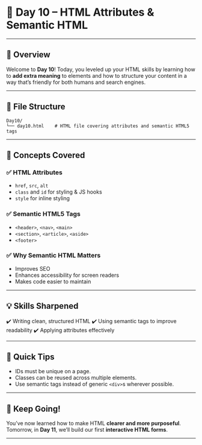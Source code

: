 # 📘 Day 10 – HTML Attributes & Semantic HTML

---

## 🔰 Overview

Welcome to **Day 10**!
Today, you leveled up your HTML skills by learning how to **add extra meaning** to elements and how to structure your content in a way that’s friendly for both humans and search engines.

---

## 📂 File Structure

```
Day10/
└── day10.html    # HTML file covering attributes and semantic HTML5 tags
```

---

## 🧠 Concepts Covered

### ✅ HTML Attributes

* `href`, `src`, `alt`
* `class` and `id` for styling & JS hooks
* `style` for inline styling

### ✅ Semantic HTML5 Tags

* `<header>`, `<nav>`, `<main>`
* `<section>`, `<article>`, `<aside>`
* `<footer>`

### ✅ Why Semantic HTML Matters

* Improves SEO
* Enhances accessibility for screen readers
* Makes code easier to maintain

---

## 💡 Skills Sharpened

✔️ Writing clean, structured HTML
✔️ Using semantic tags to improve readability
✔️ Applying attributes effectively

---

## 📌 Quick Tips

* IDs must be unique on a page.
* Classes can be reused across multiple elements.
* Use semantic tags instead of generic `<div>`s wherever possible.

---

## 🚀 Keep Going!

You’ve now learned how to make HTML **clearer and more purposeful**. Tomorrow, in **Day 11**, we’ll build our first **interactive HTML forms**.

---